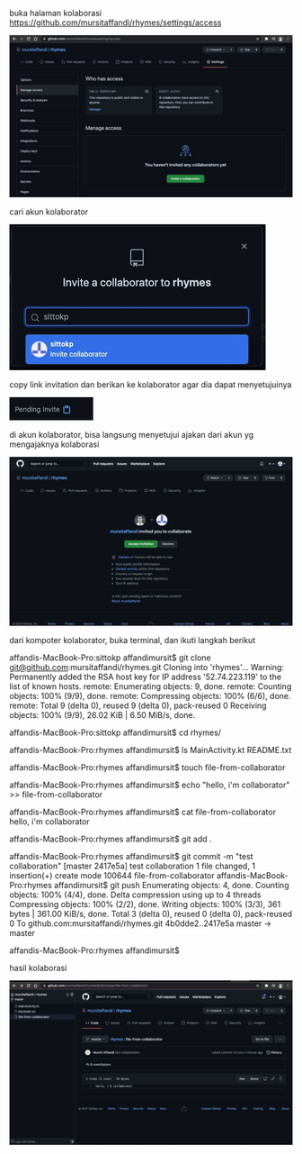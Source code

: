 buka halaman kolaborasi 
https://github.com/mursitaffandi/rhymes/settings/access

![gambar halaman kolaborasi](image/halaman-kolaborasi.jpeg)



cari akun kolaborator

![gambar mencari kolaborator](image/mecari-akun.jpeg)



copy link invitation dan berikan ke kolaborator agar dia dapat menyetujuinya

![gambar link invitation](image/link-invitation.jpeg)



di akun kolaborator, bisa langsung menyetujui ajakan dari akun yg mengajaknya kolaborasi

![gambar acc invitation](image/acc-invitation.jpeg)



dari kompoter kolaborator, buka terminal, dan ikuti langkah berikut

affandis-MacBook-Pro:sittokp affandimursit$ git clone git@github.com:mursitaffandi/rhymes.git
Cloning into 'rhymes'...
Warning: Permanently added the RSA host key for IP address '52.74.223.119' to the list of known hosts.
remote: Enumerating objects: 9, done.
remote: Counting objects: 100% (9/9), done.
remote: Compressing objects: 100% (6/6), done.
remote: Total 9 (delta 0), reused 9 (delta 0), pack-reused 0
Receiving objects: 100% (9/9), 26.02 KiB | 6.50 MiB/s, done.


affandis-MacBook-Pro:sittokp affandimursit$ cd rhymes/


affandis-MacBook-Pro:rhymes affandimursit$ ls
MainActivity.kt	README.txt


affandis-MacBook-Pro:rhymes affandimursit$ touch file-from-collaborator


affandis-MacBook-Pro:rhymes affandimursit$ echo "hello, i'm collaborator" >> file-from-collaborator 


affandis-MacBook-Pro:rhymes affandimursit$ cat file-from-collaborator 
hello, i'm collaborator


affandis-MacBook-Pro:rhymes affandimursit$ git add .


affandis-MacBook-Pro:rhymes affandimursit$ git commit -m "test collaboration"
[master 2417e5a] test collaboration
 1 file changed, 1 insertion(+)
 create mode 100644 file-from-collaborator
affandis-MacBook-Pro:rhymes affandimursit$ git push
Enumerating objects: 4, done.
Counting objects: 100% (4/4), done.
Delta compression using up to 4 threads
Compressing objects: 100% (2/2), done.
Writing objects: 100% (3/3), 361 bytes | 361.00 KiB/s, done.
Total 3 (delta 0), reused 0 (delta 0), pack-reused 0
To github.com:mursitaffandi/rhymes.git
   4b0dde2..2417e5a  master -> master



affandis-MacBook-Pro:rhymes affandimursit$ 


hasil kolaborasi

![gambar hasil-kolaborasi](image/hasil-kolaborasi.jpeg)
